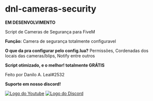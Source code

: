 # dnl-cameras-security

**EM DESENVOLVIMENTO**

Script de Cameras de Segurança para FiveM

**Função:** Camera de segurança totalmente configuravel

**O que da pra configurar pelo config.lua?**
Permissões, Cordenadas dos locais das cameras/blips, Notify entre outros

**Script otimizado, e o melhor! totalmente GRÁTIS**

Feito por Danilo A. Leal#2532

**Suporte em nosso discord!**

<a href="https://www.youtube.com/channel/UCFUCI30_f8ceOUhBJE_Pu-g/featured"><img  alt="Logo do Youtube" src="https://img.shields.io/badge/YouTube-FF0000?style=for-the-badge&logo=youtube&logoColor=white"></a>
<a href="https://discord.gg/c4JGF4ntH5"><img  alt="Logo do Discord" src="https://img.shields.io/badge/Discord-7289DA?style=for-the-badge&logo=discord&logoColor=white"></a>

